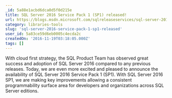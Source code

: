 ```yaml
---
_id: 5a88e1acbd6dca0d5f0d215e
title: SQL Server 2016 Service Pack 1 (SP1) released!
url: https://blogs.msdn.microsoft.com/sqlreleaseservices/sql-server-2016-service-pack-1-sp1-released/
category: libraries-tools
slug: 'sql-server-2016-service-pack-1-sp1-released'
user_id: 5a83ce59d6eb0005c4ecda2c
createdOn: '2016-11-19T03:18:05.000Z'
tags: []
---
```


With cloud first strategy, the SQL Product Team has observed great success and adoption of SQL Server 2016 compared to any previous releases. Today, we are even more excited and pleased to announce the availability of SQL Server 2016 Service Pack 1 (SP1). With SQL Server 2016 SP1, we are making key improvements allowing a consistent programmability surface area for developers and organizations across SQL Server editions. 
